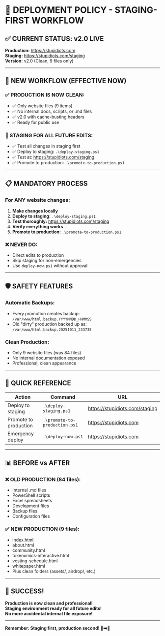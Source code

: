# 🚨 DEPLOYMENT POLICY - STAGING-FIRST WORKFLOW

## ✅ **CURRENT STATUS: v2.0 LIVE**

**Production:** https://stupidiots.com  
**Staging:** https://stupidiots.com/staging  
**Version:** v2.0 (Clean, 9 files only)

---

## 🎯 **NEW WORKFLOW (EFFECTIVE NOW)**

### **✅ PRODUCTION IS NOW CLEAN:**
- ✅ Only website files (9 items)
- ✅ No internal docs, scripts, or .md files
- ✅ v2.0 with cache-busting headers
- ✅ Ready for public use

### **🧪 STAGING FOR ALL FUTURE EDITS:**
- ✅ Test all changes in staging first
- ✅ Deploy to staging: `.\deploy-staging.ps1`
- ✅ Test at: https://stupidiots.com/staging
- ✅ Promote to production: `.\promote-to-production.ps1`

---

## 📋 **MANDATORY PROCESS**

### **For ANY website changes:**

1. **Make changes locally**
2. **Deploy to staging:** `.\deploy-staging.ps1`
3. **Test thoroughly:** https://stupidiots.com/staging
4. **Verify everything works**
5. **Promote to production:** `.\promote-to-production.ps1`

### **❌ NEVER DO:**
- Direct edits to production
- Skip staging for non-emergencies
- Use `deploy-now.ps1` without approval

---

## 🛡️ **SAFETY FEATURES**

### **Automatic Backups:**
- Every promotion creates backup: `/var/www/html.backup.YYYYMMDD_HHMMSS`
- Old "dirty" production backed up as: `/var/www/html.backup.20251011_233735`

### **Clean Production:**
- Only 9 website files (was 84 files)
- No internal documentation exposed
- Professional, clean appearance

---

## 🔗 **QUICK REFERENCE**

| Action | Command | URL |
|--------|---------|-----|
| Deploy to staging | `.\deploy-staging.ps1` | https://stupidiots.com/staging |
| Promote to production | `.\promote-to-production.ps1` | https://stupidiots.com |
| Emergency deploy | `.\deploy-now.ps1` | https://stupidiots.com |

---

## 📊 **BEFORE vs AFTER**

### **❌ OLD PRODUCTION (84 files):**
- Internal .md files
- PowerShell scripts
- Excel spreadsheets
- Development files
- Backup files
- Configuration files

### **✅ NEW PRODUCTION (9 files):**
- index.html
- about.html
- community.html
- tokenomics-interactive.html
- vesting-schedule.html
- whitepaper.html
- Plus clean folders (assets/, airdrop/, etc.)

---

## 🎉 **SUCCESS!**

**Production is now clean and professional!**  
**Staging environment ready for all future edits!**  
**No more accidental internal file exposure!**

---

**Remember: Staging first, production second! 🧪➡️🚀**
